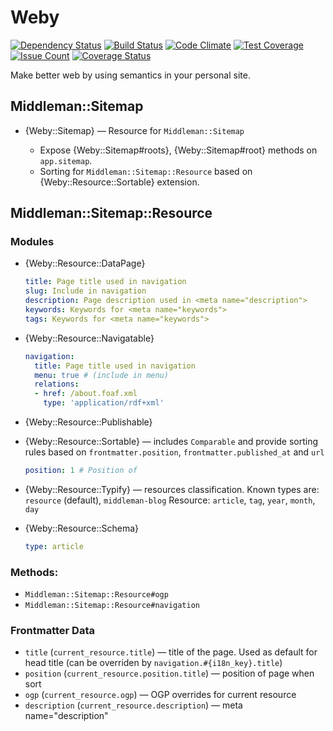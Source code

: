 # Weby

[![Dependency Status](https://gemnasium.com/alsemyonov/weby.svg)](https://gemnasium.com/alsemyonov/weby)
[![Build Status](https://travis-ci.org/alsemyonov/weby.svg?branch=master)](https://travis-ci.org/alsemyonov/weby)
[![Code Climate](https://codeclimate.com/github/alsemyonov/weby/badges/gpa.svg)](https://codeclimate.com/github/alsemyonov/weby)
[![Test Coverage](https://codeclimate.com/github/alsemyonov/weby/badges/coverage.svg)](https://codeclimate.com/github/alsemyonov/weby/coverage)
[![Issue Count](https://codeclimate.com/github/alsemyonov/weby/badges/issue_count.svg)](https://codeclimate.com/github/alsemyonov/weby)
[![Coverage Status](https://coveralls.io/repos/github/alsemyonov/weby/badge.svg?branch=master)](https://coveralls.io/github/alsemyonov/weby?branch=master)

Make better web by using semantics in your personal site.

## Middleman::Sitemap

*   {Weby::Sitemap} — Resource for `Middleman::Sitemap`

    *   Expose {Weby::Sitemap#roots}, {Weby::Sitemap#root} methods on `app.sitemap`.
    *   Sorting for `Middleman::Sitemap::Resource` based on {Weby::Resource::Sortable} extension.

## Middleman::Sitemap::Resource

### Modules

*   {Weby::Resource::DataPage}

    ``` yaml
    title: Page title used in navigation
    slug: Include in navigation
    description: Page description used in <meta name="description">
    keywords: Keywords for <meta name="keywords">
    tags: Keywords for <meta name="keywords">
    ```

*   {Weby::Resource::Navigatable}

    ``` yaml
    navigation:
      title: Page title used in navigation
      menu: true # (include in menu)
      relations:
      - href: /about.foaf.xml
        type: 'application/rdf+xml'
    ```

*   {Weby::Resource::Publishable}
*   {Weby::Resource::Sortable} — includes `Comparable` and provide sorting rules based on `frontmatter.position`, `frontmatter.published_at` and `url`

    ``` yaml
    position: 1 # Position of
    ```
*   {Weby::Resource::Typify} — resources classification. Known types are: `resource` (default), `middleman-blog` Resource: `article`, `tag`, `year`, `month`, `day`

*   {Weby::Resource::Schema}

    ``` yaml
    type: article
    ```

### Methods:

* `Middleman::Sitemap::Resource#ogp`
* `Middleman::Sitemap::Resource#navigation`

### Frontmatter Data

*   `title` (`current_resource.title`) — title of the page. Used as default for head title (can be overriden by `navigation.#{i18n_key}.title`)
*   `position` (`current_resource.position.title`) — position of page when sort
*   `ogp` (`current_resource.ogp`) — OGP overrides for current resource
*   `description` (`current_resource.description`) — meta name="description"
